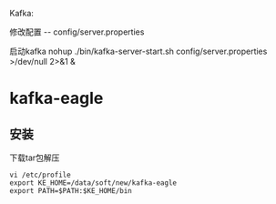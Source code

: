 Kafka:

修改配置
-- config/server.properties

启动kafka
nohup ./bin/kafka-server-start.sh config/server.properties >/dev/null 2>&1  &




# kafka-eagle

## 安装
 下载tar包解压

    vi /etc/profile
    export KE_HOME=/data/soft/new/kafka-eagle
    export PATH=$PATH:$KE_HOME/bin


   